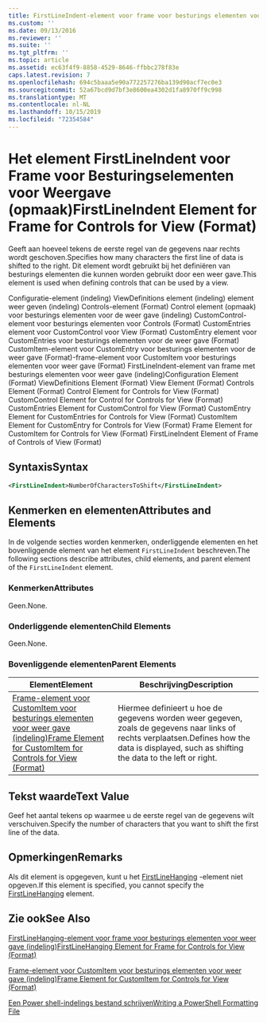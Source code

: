 ```yaml
---
title: FirstLineIndent-element voor frame voor besturings elementen voor weer gave (indeling) | Microsoft Docs
ms.custom: ''
ms.date: 09/13/2016
ms.reviewer: ''
ms.suite: ''
ms.tgt_pltfrm: ''
ms.topic: article
ms.assetid: ec63f4f9-8858-4529-8646-ffbbc278f83e
caps.latest.revision: 7
ms.openlocfilehash: 694c5baaa5e90a772257276ba139d90acf7ec0e3
ms.sourcegitcommit: 52a67bcd9d7bf3e8600ea4302d1fa8970ff9c998
ms.translationtype: MT
ms.contentlocale: nl-NL
ms.lasthandoff: 10/15/2019
ms.locfileid: "72354584"
---
```

# <a name="firstlineindent-element-for-frame-for-controls-for-view-format"></a><span data-ttu-id="3f28c-102">Het element FirstLineIndent voor Frame voor Besturingselementen voor Weergave (opmaak)</span><span class="sxs-lookup"><span data-stu-id="3f28c-102">FirstLineIndent Element for Frame for Controls for View (Format)</span></span>

<span data-ttu-id="3f28c-103">Geeft aan hoeveel tekens de eerste regel van de gegevens naar rechts wordt geschoven.</span><span class="sxs-lookup"><span data-stu-id="3f28c-103">Specifies how many characters the first line of data is shifted to the right.</span></span> <span data-ttu-id="3f28c-104">Dit element wordt gebruikt bij het definiëren van besturings elementen die kunnen worden gebruikt door een weer gave.</span><span class="sxs-lookup"><span data-stu-id="3f28c-104">This element is used when defining controls that can be used by a view.</span></span>

<span data-ttu-id="3f28c-105">Configuratie-element (indeling) ViewDefinitions element (indeling) element weer geven (indeling) Controls-element (Format) Control element (opmaak) voor besturings elementen voor de weer gave (indeling) CustomControl-element voor besturings elementen voor Controls (Format) CustomEntries element voor CustomControl voor View (Format) CustomEntry element voor CustomEntries voor besturings elementen voor de weer gave (Format) CustomItem-element voor CustomEntry voor besturings elementen voor de weer gave (Format)-frame-element voor CustomItem voor besturings elementen voor weer gave (Format) FirstLineIndent-element van frame met besturings elementen voor weer gave (indeling)</span><span class="sxs-lookup"><span data-stu-id="3f28c-105">Configuration Element (Format) ViewDefinitions Element (Format) View Element (Format) Controls Element (Format) Control Element for Controls for View (Format) CustomControl Element for Control for Controls for View (Format) CustomEntries Element for CustomControl for View (Format) CustomEntry Element for CustomEntries for Controls for View (Format) CustomItem Element for CustomEntry for Controls for View (Format) Frame Element for CustomItem for Controls for View (Format) FirstLineIndent Element of Frame of Controls of View (Format)</span></span>

## <a name="syntax"></a><span data-ttu-id="3f28c-106">Syntaxis</span><span class="sxs-lookup"><span data-stu-id="3f28c-106">Syntax</span></span>

```xml
<FirstLineIndent>NumberOfCharactersToShift</FirstLineIndent>
```

## <a name="attributes-and-elements"></a><span data-ttu-id="3f28c-107">Kenmerken en elementen</span><span class="sxs-lookup"><span data-stu-id="3f28c-107">Attributes and Elements</span></span>

<span data-ttu-id="3f28c-108">In de volgende secties worden kenmerken, onderliggende elementen en het bovenliggende element van het element `FirstLineIndent` beschreven.</span><span class="sxs-lookup"><span data-stu-id="3f28c-108">The following sections describe attributes, child elements, and parent element of the `FirstLineIndent` element.</span></span>

### <a name="attributes"></a><span data-ttu-id="3f28c-109">Kenmerken</span><span class="sxs-lookup"><span data-stu-id="3f28c-109">Attributes</span></span>

<span data-ttu-id="3f28c-110">Geen.</span><span class="sxs-lookup"><span data-stu-id="3f28c-110">None.</span></span>

### <a name="child-elements"></a><span data-ttu-id="3f28c-111">Onderliggende elementen</span><span class="sxs-lookup"><span data-stu-id="3f28c-111">Child Elements</span></span>

<span data-ttu-id="3f28c-112">Geen.</span><span class="sxs-lookup"><span data-stu-id="3f28c-112">None.</span></span>

### <a name="parent-elements"></a><span data-ttu-id="3f28c-113">Bovenliggende elementen</span><span class="sxs-lookup"><span data-stu-id="3f28c-113">Parent Elements</span></span>

|<span data-ttu-id="3f28c-114">Element</span><span class="sxs-lookup"><span data-stu-id="3f28c-114">Element</span></span>|<span data-ttu-id="3f28c-115">Beschrijving</span><span class="sxs-lookup"><span data-stu-id="3f28c-115">Description</span></span>|
|-------------|-----------------|
|[<span data-ttu-id="3f28c-116">Frame-element voor CustomItem voor besturings elementen voor weer gave (indeling)</span><span class="sxs-lookup"><span data-stu-id="3f28c-116">Frame Element for CustomItem for Controls for View (Format)</span></span>](./frame-element-for-customitem-for-controls-for-view-format.md)|<span data-ttu-id="3f28c-117">Hiermee definieert u hoe de gegevens worden weer gegeven, zoals de gegevens naar links of rechts verplaatsen.</span><span class="sxs-lookup"><span data-stu-id="3f28c-117">Defines how the data is displayed, such as shifting the data to the left or right.</span></span>|

## <a name="text-value"></a><span data-ttu-id="3f28c-118">Tekst waarde</span><span class="sxs-lookup"><span data-stu-id="3f28c-118">Text Value</span></span>

<span data-ttu-id="3f28c-119">Geef het aantal tekens op waarmee u de eerste regel van de gegevens wilt verschuiven.</span><span class="sxs-lookup"><span data-stu-id="3f28c-119">Specify the number of characters that you want to shift the first line of the data.</span></span>

## <a name="remarks"></a><span data-ttu-id="3f28c-120">Opmerkingen</span><span class="sxs-lookup"><span data-stu-id="3f28c-120">Remarks</span></span>

<span data-ttu-id="3f28c-121">Als dit element is opgegeven, kunt u het [FirstLineHanging](./firstlinehanging-element-for-frame-for-controls-for-view-format.md) -element niet opgeven.</span><span class="sxs-lookup"><span data-stu-id="3f28c-121">If this element is specified, you cannot specify the [FirstLineHanging](./firstlinehanging-element-for-frame-for-controls-for-view-format.md) element.</span></span>

## <a name="see-also"></a><span data-ttu-id="3f28c-122">Zie ook</span><span class="sxs-lookup"><span data-stu-id="3f28c-122">See Also</span></span>

[<span data-ttu-id="3f28c-123">FirstLineHanging-element voor frame voor besturings elementen voor weer gave (indeling)</span><span class="sxs-lookup"><span data-stu-id="3f28c-123">FirstLineHanging Element for Frame for Controls for View (Format)</span></span>](./firstlinehanging-element-for-frame-for-controls-for-view-format.md)

[<span data-ttu-id="3f28c-124">Frame-element voor CustomItem voor besturings elementen voor weer gave (indeling)</span><span class="sxs-lookup"><span data-stu-id="3f28c-124">Frame Element for CustomItem for Controls for View (Format)</span></span>](./frame-element-for-customitem-for-controls-for-view-format.md)

[<span data-ttu-id="3f28c-125">Een Power shell-indelings bestand schrijven</span><span class="sxs-lookup"><span data-stu-id="3f28c-125">Writing a PowerShell Formatting File</span></span>](./writing-a-powershell-formatting-file.md)
